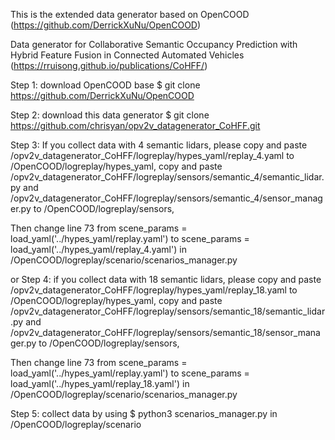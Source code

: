This is the extended data generator based on OpenCOOD (https://github.com/DerrickXuNu/OpenCOOD)

Data generator for Collaborative Semantic Occupancy Prediction with Hybrid Feature Fusion in Connected Automated Vehicles (https://rruisong.github.io/publications/CoHFF/)

Step 1: download OpenCOOD base
$ git clone https://github.com/DerrickXuNu/OpenCOOD

Step 2: download this data generator
$ git clone https://github.com/chrisyan/opv2v_datagenerator_CoHFF.git

Step 3: If you collect data with 4 semantic lidars, please copy and paste /opv2v_datagenerator_CoHFF/logreplay/hypes_yaml/replay_4.yaml to /OpenCOOD/logreplay/hypes_yaml, copy and paste /opv2v_datagenerator_CoHFF/logreplay/sensors/semantic_4/semantic_lidar.py and /opv2v_datagenerator_CoHFF/logreplay/sensors/semantic_4/sensor_manager.py to /OpenCOOD/logreplay/sensors,

Then change line 73 from scene_params = load_yaml('../hypes_yaml/replay.yaml') to scene_params = load_yaml('../hypes_yaml/replay_4.yaml') in /OpenCOOD/logreplay/scenario/scenarios_manager.py


or Step 4: if you collect data with 18 semantic lidars, please copy and paste /opv2v_datagenerator_CoHFF/logreplay/hypes_yaml/replay_18.yaml to /OpenCOOD/logreplay/hypes_yaml, copy and paste /opv2v_datagenerator_CoHFF/logreplay/sensors/semantic_18/semantic_lidar.py and /opv2v_datagenerator_CoHFF/logreplay/sensors/semantic_18/sensor_manager.py to /OpenCOOD/logreplay/sensors,

Then change line 73 from scene_params = load_yaml('../hypes_yaml/replay.yaml') to scene_params = load_yaml('../hypes_yaml/replay_18.yaml') in /OpenCOOD/logreplay/scenario/scenarios_manager.py


Step 5: collect data by using $ python3 scenarios_manager.py in /OpenCOOD/logreplay/scenario



